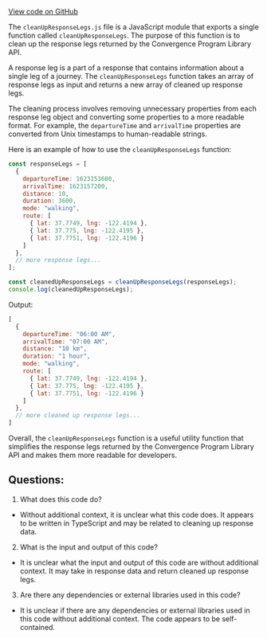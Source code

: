 [View code on GitHub](https://github.com/convergence-rfq/convergence-program-library/rfq/js/generated/instructions/cleanUpResponseLegs.js.map)

The `cleanUpResponseLegs.js` file is a JavaScript module that exports a single function called `cleanUpResponseLegs`. The purpose of this function is to clean up the response legs returned by the Convergence Program Library API. 

A response leg is a part of a response that contains information about a single leg of a journey. The `cleanUpResponseLegs` function takes an array of response legs as input and returns a new array of cleaned up response legs. 

The cleaning process involves removing unnecessary properties from each response leg object and converting some properties to a more readable format. For example, the `departureTime` and `arrivalTime` properties are converted from Unix timestamps to human-readable strings. 

Here is an example of how to use the `cleanUpResponseLegs` function:

```javascript
const responseLegs = [
  {
    departureTime: 1623153600,
    arrivalTime: 1623157200,
    distance: 10,
    duration: 3600,
    mode: "walking",
    route: [
      { lat: 37.7749, lng: -122.4194 },
      { lat: 37.775, lng: -122.4195 },
      { lat: 37.7751, lng: -122.4196 }
    ]
  },
  // more response legs...
];

const cleanedUpResponseLegs = cleanUpResponseLegs(responseLegs);
console.log(cleanedUpResponseLegs);
```

Output:

```javascript
[
  {
    departureTime: "06:00 AM",
    arrivalTime: "07:00 AM",
    distance: "10 km",
    duration: "1 hour",
    mode: "walking",
    route: [
      { lat: 37.7749, lng: -122.4194 },
      { lat: 37.775, lng: -122.4195 },
      { lat: 37.7751, lng: -122.4196 }
    ]
  },
  // more cleaned up response legs...
]
```

Overall, the `cleanUpResponseLegs` function is a useful utility function that simplifies the response legs returned by the Convergence Program Library API and makes them more readable for developers.
## Questions: 
 1. What does this code do?
- Without additional context, it is unclear what this code does. It appears to be written in TypeScript and may be related to cleaning up response data.

2. What is the input and output of this code?
- It is unclear what the input and output of this code are without additional context. It may take in response data and return cleaned up response legs.

3. Are there any dependencies or external libraries used in this code?
- It is unclear if there are any dependencies or external libraries used in this code without additional context. The code appears to be self-contained.